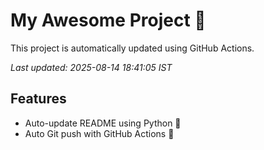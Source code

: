 # My Awesome Project 🚀

This project is automatically updated using GitHub Actions.

_Last updated: 2025-08-14 18:41:05 IST_

## Features
- Auto-update README using Python 🐍
- Auto Git push with GitHub Actions 🤖
